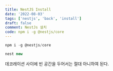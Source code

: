 ```yaml
---
title: NestJS Install
date: '2022-08-03'
tags: ['nestjs', 'back', 'install']
draft: false
comment: NestJs 설치
code: npm i -g @nestjs/core
---
```


```ts
npm i -g @nestjs/core

nest new
```

데코레이션 사이에 빈 공간을 두어서는 절대 아니하여 된다.
